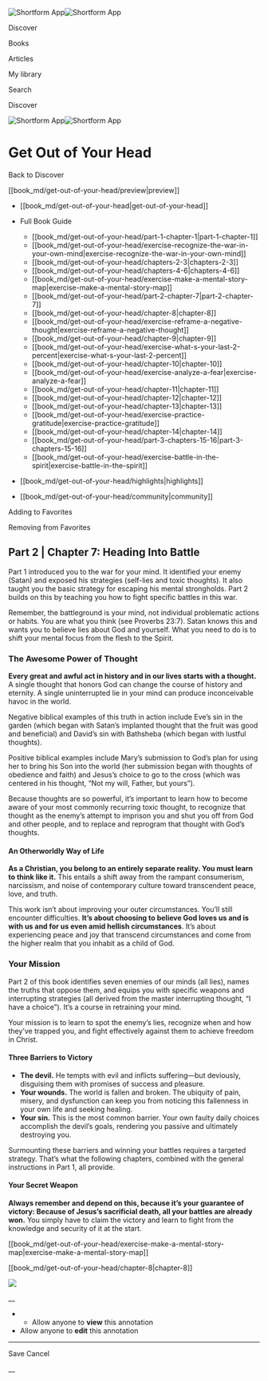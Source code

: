 ![Shortform App](/img/logo.36a2399e.svg)![Shortform App](/img/logo-dark.70c1b072.svg)

Discover

Books

Articles

My library

Search

Discover

![Shortform App](/img/logo.36a2399e.svg)![Shortform App](/img/logo-dark.70c1b072.svg)

# Get Out of Your Head

Back to Discover

[[book_md/get-out-of-your-head/preview|preview]]

  * [[book_md/get-out-of-your-head|get-out-of-your-head]]
  * Full Book Guide

    * [[book_md/get-out-of-your-head/part-1-chapter-1|part-1-chapter-1]]
    * [[book_md/get-out-of-your-head/exercise-recognize-the-war-in-your-own-mind|exercise-recognize-the-war-in-your-own-mind]]
    * [[book_md/get-out-of-your-head/chapters-2-3|chapters-2-3]]
    * [[book_md/get-out-of-your-head/chapters-4-6|chapters-4-6]]
    * [[book_md/get-out-of-your-head/exercise-make-a-mental-story-map|exercise-make-a-mental-story-map]]
    * [[book_md/get-out-of-your-head/part-2-chapter-7|part-2-chapter-7]]
    * [[book_md/get-out-of-your-head/chapter-8|chapter-8]]
    * [[book_md/get-out-of-your-head/exercise-reframe-a-negative-thought|exercise-reframe-a-negative-thought]]
    * [[book_md/get-out-of-your-head/chapter-9|chapter-9]]
    * [[book_md/get-out-of-your-head/exercise-what-s-your-last-2-percent|exercise-what-s-your-last-2-percent]]
    * [[book_md/get-out-of-your-head/chapter-10|chapter-10]]
    * [[book_md/get-out-of-your-head/exercise-analyze-a-fear|exercise-analyze-a-fear]]
    * [[book_md/get-out-of-your-head/chapter-11|chapter-11]]
    * [[book_md/get-out-of-your-head/chapter-12|chapter-12]]
    * [[book_md/get-out-of-your-head/chapter-13|chapter-13]]
    * [[book_md/get-out-of-your-head/exercise-practice-gratitude|exercise-practice-gratitude]]
    * [[book_md/get-out-of-your-head/chapter-14|chapter-14]]
    * [[book_md/get-out-of-your-head/part-3-chapters-15-16|part-3-chapters-15-16]]
    * [[book_md/get-out-of-your-head/exercise-battle-in-the-spirit|exercise-battle-in-the-spirit]]
  * [[book_md/get-out-of-your-head/highlights|highlights]]
  * [[book_md/get-out-of-your-head/community|community]]



Adding to Favorites 

Removing from Favorites 

## Part 2 | Chapter 7: Heading Into Battle

Part 1 introduced you to the war for your mind. It identified your enemy (Satan) and exposed his strategies (self-lies and toxic thoughts). It also taught you the basic strategy for escaping his mental strongholds. Part 2 builds on this by teaching you how to fight specific battles in this war.

Remember, the battleground is your mind, not individual problematic actions or habits. You are what you think (see Proverbs 23:7). Satan knows this and wants you to believe lies about God and yourself. What you need to do is to shift your mental focus from the flesh to the Spirit.

### The Awesome Power of Thought

**Every great and awful act in history and in our lives starts with a thought.** A single thought that honors God can change the course of history and eternity. A single uninterrupted lie in your mind can produce inconceivable havoc in the world.

Negative biblical examples of this truth in action include Eve’s sin in the garden (which began with Satan’s implanted thought that the fruit was good and beneficial) and David’s sin with Bathsheba (which began with lustful thoughts).

Positive biblical examples include Mary’s submission to God’s plan for using her to bring his Son into the world (her submission began with thoughts of obedience and faith) and Jesus’s choice to go to the cross (which was centered in his thought, “Not my will, Father, but yours”).

Because thoughts are so powerful, it’s important to learn how to become aware of your most commonly recurring toxic thought, to recognize that thought as the enemy’s attempt to imprison you and shut you off from God and other people, and to replace and reprogram that thought with God’s thoughts.

#### An Otherworldly Way of Life

**As a Christian, you belong to an entirely separate reality. You must learn to think like it.** This entails a shift away from the rampant consumerism, narcissism, and noise of contemporary culture toward transcendent peace, love, and truth.

This work isn’t about improving your outer circumstances. You’ll still encounter difficulties. **It’s about choosing to believe God loves us and is with us and for us even amid hellish circumstances**. It’s about experiencing peace and joy that transcend circumstances and come from the higher realm that you inhabit as a child of God.

### Your Mission

Part 2 of this book identifies seven enemies of our minds (all lies), names the truths that oppose them, and equips you with specific weapons and interrupting strategies (all derived from the master interrupting thought, “I have a choice”). It’s a course in retraining your mind.

Your mission is to learn to spot the enemy’s lies, recognize when and how they’ve trapped you, and fight effectively against them to achieve freedom in Christ.

#### Three Barriers to Victory

  * **The devil.** He tempts with evil and inflicts suffering—but deviously, disguising them with promises of success and pleasure.
  * **Your wounds.** The world is fallen and broken. The ubiquity of pain, misery, and dysfunction can keep you from noticing this fallenness in your own life and seeking healing.
  * **Your sin.** This is the most common barrier. Your own faulty daily choices accomplish the devil’s goals, rendering you passive and ultimately destroying you.



Surmounting these barriers and winning your battles requires a targeted strategy. That’s what the following chapters, combined with the general instructions in Part 1, all provide.

#### Your Secret Weapon

**Always remember and depend on this, because it’s your guarantee of victory: Because of Jesus’s sacrificial death, all your battles are already won.** You simply have to claim the victory and learn to fight from the knowledge and security of it at the start.

[[book_md/get-out-of-your-head/exercise-make-a-mental-story-map|exercise-make-a-mental-story-map]]

[[book_md/get-out-of-your-head/chapter-8|chapter-8]]

![](https://bat.bing.com/action/0?ti=56018282&Ver=2&mid=2b4dab09-172d-4e50-a4eb-4ae728200e83&sid=49fff5b0636c11eeb9c611038afc8668&vid=4a005010636c11ee80c703d4c4a7acd5&vids=0&msclkid=N&pi=0&lg=en-US&sw=800&sh=600&sc=24&nwd=1&tl=Shortform%20%7C%20Book&p=https%3A%2F%2Fwww.shortform.com%2Fapp%2Fbook%2Fget-out-of-your-head%2Fpart-2-chapter-7&r=&lt=328&evt=pageLoad&sv=1&rn=512462)

__

  *   * Allow anyone to **view** this annotation
  * Allow anyone to **edit** this annotation



* * *

Save Cancel

__



